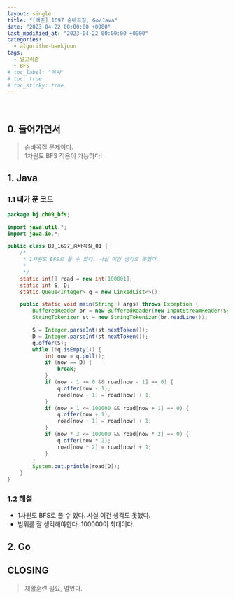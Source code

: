 ```yaml
---
layout: single
title: "[백준] 1697 숨바꼭질, Go/Java"
date: "2023-04-22 00:00:00 +0900"
last_modified_at: "2023-04-22 00:00:00 +0900"
categories:
  - algorithm-baekjoon
tags:
  - 알고리즘
  - BFS
# toc_label: "목차"
# toc: true
# toc_sticky: true
---
```


<br/>

## 0. 들어가면서

> 숨바꼭질 문제이다. <br>
> 1차원도 BFS 적용이 가능하다!<br>

## 1. Java

### 1.1 내가 푼 코드

```java
package bj.ch09_bfs;

import java.util.*;
import java.io.*;

public class BJ_1697_숨바꼭질_01 {
    /*
     * 1차원도 BFS로 풀 수 있다. 사실 이건 생각도 못했다.
     *
     */
    static int[] road = new int[100001];
    static int S, D;
    static Queue<Integer> q = new LinkedList<>();

    public static void main(String[] args) throws Exception {
        BufferedReader br = new BufferedReader(new InputStreamReader(System.in));
        StringTokenizer st = new StringTokenizer(br.readLine());

        S = Integer.parseInt(st.nextToken());
        D = Integer.parseInt(st.nextToken());
        q.offer(S);
        while (!q.isEmpty()) {
            int now = q.poll();
            if (now == D) {
                break;
            }
            if (now - 1 >= 0 && road[now - 1] == 0) {
                q.offer(now - 1);
                road[now - 1] = road[now] + 1;
            }
            if (now + 1 <= 100000 && road[now + 1] == 0) {
                q.offer(now + 1);
                road[now + 1] = road[now] + 1;
            }
            if (now * 2 <= 100000 && road[now * 2] == 0) {
                q.offer(now * 2);
                road[now * 2] = road[now] + 1;
            }
        }
        System.out.println(road[D]);
    }
}


```

### 1.2 해설

- 1차원도 BFS로 풀 수 있다. 사실 이건 생각도 못했다.
- 범위를 잘 생각해야한다. 100000이 최대이다.

## 2. Go

## CLOSING

> 재활훈련 필요, 멀었다.<br>
